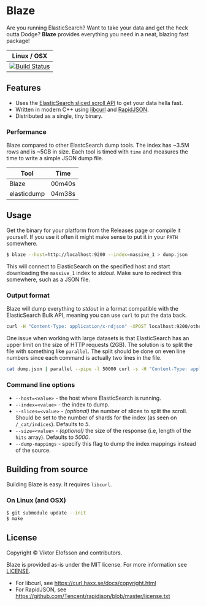 # Blaze

Are you running ElasticSearch? Want to take your data and get the heck outta
Dodge? **Blaze** provides everything you need in a neat, blazing fast package!

| **Linux / OSX** |
| --------------- |
| [![Build Status](https://travis-ci.org/vktr/blaze.svg?branch=master)](https://travis-ci.org/vktr/blaze) |


## Features

 - Uses the [ElasticSearch sliced scroll API](https://www.elastic.co/guide/en/elasticsearch/reference/current/search-request-scroll.html) to get your data hella fast.
 - Written in modern C++ using [libcurl](https://github.com/curl/curl) and [RapidJSON](https://github.com/Tencent/RapidJSON).
 - Distributed as a single, tiny binary.


 ### Performance

Blaze compared to other ElastcSearch dump tools. The index has ~3.5M rows and
is ~5GB in size. Each tool is timed with `time` and measures the time to write
a simple JSON dump file.

| **Tool**    | **Time** |
| ----------- | -------- |
| Blaze       | 00m40s   |
| elasticdump | 04m38s   |


## Usage

Get the binary for your platform from the Releases page or compile it yourself.
If you use it often it might make sense to put it in your `PATH` somewhere.

```sh
$ blaze --host=http://localhost:9200 --index=massive_1 > dump.json
```

This will connect to ElasticSearch on the specified host and start downloading
the `massive_1` index to *stdout*. Make sure to redirect this somewhere, such as
a JSON file.


### Output format

Blaze will dump everything to *stdout* in a format compatible with the
ElasticSearch Bulk API, meaning you can use `curl` to put the data back.

```sh
curl -H "Content-Type: application/x-ndjson" -XPOST localhost:9200/other_data/_bulk --data-binary "@dump.json"
```

One issue when working with large datasets is that ElasticSearch has an upper
limit on the size of HTTP requests (2GB). The solution is to split the file
with something like `parallel`. The split should be done on even line numbers
since each command is actually two lines in the file.

```sh
cat dump.json | parallel --pipe -l 50000 curl -s -H "Content-Type: application/x-ndjson" -XPOST localhost:9200/other_data/_bulk --data-binary "@-"
```


### Command line options

 - `--host=<value>` - the host where ElasticSearch is running.
 - `--index=<value>` - the index to dump.
 - `--slices=<value>` - *(optional)* the number of slices to split the scroll. Should be set to the
   number of shards for the index (as seen on `/_cat/indices`). Defaults to *5*.
 - `--size=<value>` - *(optional)* the size of the response (i.e, length of the `hits` array).
   Defaults to *5000*.
 - `--dump-mappings` - specify this flag to dump the index mappings instead of the source.


## Building from source

Building Blaze is easy. It requires `libcurl`.

### On Linux (and OSX)

```sh
$ git submodule update --init
$ make
```


## License

Copyright © Viktor Elofsson and contributors.

Blaze is provided as-is under the MIT license. For more information see
[LICENSE](https://github.com/vktr/blaze/blob/master/LICENSE).

 - For libcurl, see https://curl.haxx.se/docs/copyright.html 
 - For RapidJSON, see https://github.com/Tencent/rapidjson/blob/master/license.txt
